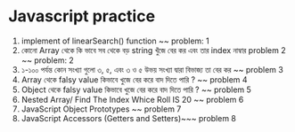 # Javascript practice

1. implement of linearSearch() function     ~~ problem: 1
2. কোনো Array থেকে কি ভাবে সব থেকে বড় string খুঁজে বের কর এবং তার index নাম্বার  problem 2   ~~ problem: 2
3. ১-১০০ পর্যন্ত কোন সংখ্যা গুলো ৩, ৫, এবং ৩ ও ৫ উভয় সংখ্যা দ্বারা বিভাজ্য তা বের কর ~~ problem 3
4. Array থেকে falsy value কিভাবে খুজে বের করে বাদ দিতে পারি ? ~~ problem 4
5. Object  থেকে falsy value কিভাবে খুজে বের করে বাদ দিতে পারি ? ~~ problem 5
6. Nested Array/ Find The Index Whice Roll IS 20 ~~ problem 6
7. JavaScript Object Prototypes   ~~ problem 7
8. JavaScript Accessors (Getters and Setters)~~~ problem 8
